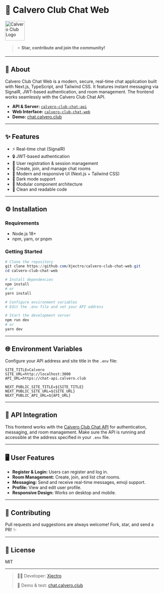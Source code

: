 # 🚀 Calvero Club Chat Web

<img src="https://chat.calvero.club/favicon.ico" width="64" height="64" alt="Calvero Club Logo" />

> ⭐ **Star, contribute and join the community!**

---

## 📝 About

Calvero Club Chat Web is a modern, secure, real-time chat application built with Next.js, TypeScript, and Tailwind CSS. It features instant messaging via SignalR, JWT-based authentication, and room management. The frontend works seamlessly with the Calvero Club Chat API.

- **API & Server:** [`calvero-club-chat-api`](https://github.com/Xjectro/calvero-club-chat-api)
- **Web Interface:** [`calvero-club-chat-web`](https://github.com/Xjectro/calvero-club-chat-web)
- **Demo:** [chat.calvero.club](https://chat.calvero.club)

---

## ✨ Features

- ⚡ Real-time chat (SignalR)
- 🔒 JWT-based authentication
- 👤 User registration & session management
- 💬 Create, join, and manage chat rooms
- 🎨 Modern and responsive UI (Next.js + Tailwind CSS)
- 🌙 Dark mode support
- 🧩 Modular component architecture
- 🧹 Clean and readable code

---

## ⚙️ Installation

### Requirements

- Node.js 18+
- npm, yarn, or pnpm

### Getting Started

```powershell
# Clone the repository
git clone https://github.com/Xjectro/calvero-club-chat-web.git
cd calvero-club-chat-web

# Install dependencies
npm install
# or
yarn install

# Configure environment variables
# Edit the .env file and set your API address

# Start the development server
npm run dev
# or
yarn dev
```

---

## 🌐 Environment Variables

Configure your API address and site title in the `.env` file:

```
SITE_TITLE=Calvero
SITE_URL=http://localhost:3000
API_URL=https://chat-api.calvero.club

NEXT_PUBLIC_SITE_TITLE=${SITE_TITLE}
NEXT_PUBLIC_SITE_URL=${SITE_URL}
NEXT_PUBLIC_API_URL=${API_URL}
```

---

## 📡 API Integration

This frontend works with the [Calvero Club Chat API](https://github.com/Xjectro/calvero-club-chat-api) for authentication, messaging, and room management. Make sure the API is running and accessible at the address specified in your `.env` file.

---

## 🖥️ User Features

- **Register & Login:** Users can register and log in.
- **Room Management:** Create, join, and list chat rooms.
- **Messaging:** Send and receive real-time messages, emoji support.
- **Profile:** View and edit user profile.
- **Responsive Design:** Works on desktop and mobile.

---

## 🤝 Contributing

Pull requests and suggestions are always welcome! Fork, star, and send a PR! ✨

---

## 📄 License

MIT

---

> 👨‍💻 Developer: [Xjectro](https://github.com/Xjectro)
> 
> 🚀 Demo & test: [chat.calvero.club](https://chat.calvero.club)
